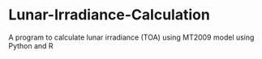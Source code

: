 # Lunar-Irradiance-Calculation
A program to calculate lunar irradiance (TOA) using MT2009 model using Python and R
